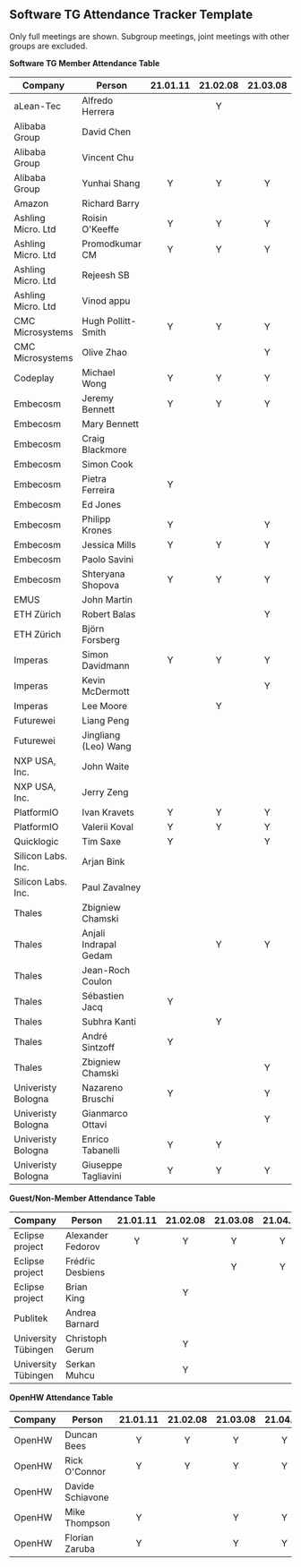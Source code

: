 ## Software TG Attendance Tracker Template

Only full meetings are shown. Subgroup meetings, joint meetings with other
groups are excluded.

**Software TG Member Attendance Table**

| Company             |  Person               |21.01.11|21.02.08|21.03.08|21.04.12|21.05.10|21.06.14|21.06.21|21.MM.DD|
|---------------------|-----------------------|:------:|:------:|:------:|:------:|:------:|:------:|:------:|:------:|
| aLean-Tec           | Alfredo Herrera       |        | Y      |        |        |        |        |        |        |
| Alibaba Group       | David Chen            |        |        |        |        | Y      |        |        |        |
| Alibaba Group       | Vincent Chu           |        |        |        |        | Y      |        | Y      |        |
| Alibaba Group       | Yunhai Shang          | Y      | Y      | Y      | Y      | Y      |        | Y      |        |
| Amazon              | Richard Barry         |        |        |        |        |        |        | Y      |        |
| Ashling Micro. Ltd  | Roisin O'Keeffe       | Y      | Y      | Y      | Y      |        |        |        |        |
| Ashling Micro. Ltd  | Promodkumar CM        | Y      | Y      | Y      | Y      |        |        |        |        |
| Ashling Micro. Ltd  | Rejeesh SB            |        |        |        |        |        |        |        |        |
| Ashling Micro. Ltd  | Vinod appu            |        |        |        |        |        |        |        |        |
| CMC Microsystems    | Hugh Pollitt-Smith    | Y      | Y      | Y      | Y      | Y      |        |        |        |
| CMC Microsystems    | Olive Zhao            |        |        | Y      | Y      | Y      |        | Y      |        |
| Codeplay            | Michael Wong          | Y      | Y      | Y      |        | Y      |        |        |        |
| Embecosm            | Jeremy Bennett        | Y      | Y      | Y      | Y      | Y      |        | Y      |        |
| Embecosm            | Mary Bennett          |        |        |        |        |        |        |        |        |
| Embecosm            | Craig Blackmore       |        |        |        |        |        |        |        |        |
| Embecosm            | Simon Cook            |        |        |        |        |        |        |        |        |
| Embecosm            | Pietra Ferreira       | Y      |        |        | Y      | Y      |        |        |        |
| Embecosm            | Ed Jones              |        |        |        |        | Y      |        |        |        |
| Embecosm            | Philipp Krones        | Y      |        | Y      | Y      | Y      |        |        |        |
| Embecosm            | Jessica Mills         | Y      | Y      | Y      |        |        |        | Y      |        |
| Embecosm            | Paolo Savini          |        |        |        |        |        |        |        |        |
| Embecosm            | Shteryana Shopova     | Y      | Y      | Y      | Y      | Y      |        |        |        |
| EMUS                | John Martin           |        |        |        |        |        |        |        |        |
| ETH Zürich          | Robert Balas          |        |        | Y      | Y      |        |        |        |        |
| ETH Zürich          | Björn Forsberg        |        |        |        |        |        |        |        |        |
| Imperas             | Simon Davidmann       | Y      | Y      | Y      | Y      |        |        | Y      |        |
| Imperas             | Kevin McDermott       |        |        | Y      |        |        |        |        |        |
| Imperas             | Lee Moore             |        | Y      |        |        |        |        |        |        |
| Futurewei           | Liang Peng            |        |        |        |        |        |        |        |        |
| Futurewei           | Jingliang (Leo) Wang  |        |        |        |        |        |        |        |        |
| NXP USA, Inc.       | John Waite            |        |        |        |        |        |        |        |        |
| NXP USA, Inc.       | Jerry Zeng            |        |        |        |        |        |        |        |        |
| PlatformIO          | Ivan Kravets          | Y      | Y      | Y      | Y      | Y      |        |        |        |
| PlatformIO          | Valerii Koval         | Y      | Y      | Y      | Y      | Y      |        |        |        |
| Quicklogic          | Tim Saxe              | Y      |        | Y      | Y      | Y      |        |        |        |
| Silicon Labs. Inc.  | Arjan Bink            |        |        |        |        |        |        |        |        |
| Silicon Labs. Inc.  | Paul Zavalney         |        |        |        |        |        |        |        |        |
| Thales              | Zbigniew Chamski      |        |        |        |        | Y      |        |        |        |
| Thales              | Anjali Indrapal Gedam |        | Y      | Y      | Y      | Y      |        |        |        |
| Thales              | Jean-Roch Coulon      |        |        |        |        |        |        |        |        |
| Thales              | Sébastien Jacq        | Y      |        |        |        | Y      |        |        |        |
| Thales              | Subhra Kanti          |        | Y      |        |        |        |        |        |        |
| Thales              | André Sintzoff        | Y      |        |        | Y      |        |        |        |        |
| Thales              | Zbigniew Chamski      |        |        | Y      | Y      |        |        |        |        |
| Univeristy Bologna  | Nazareno Bruschi      | Y      |        | Y      |        | Y      |        |        |        |
| Univeristy Bologna  | Gianmarco Ottavi      |        |        | Y      |        | Y      |        |        |        |
| Univeristy Bologna  | Enrico Tabanelli      | Y      | Y      |        |        | Y      |        |        |        |
| Univeristy Bologna  | Giuseppe Tagliavini   | Y      | Y      | Y      | Y      | Y      |        |        |        |

**Guest/Non-Member Attendance Table**

| Company             |  Person               |21.01.11|21.02.08|21.03.08|21.04.12|21.05.10|21.06.14|21.06.21|21.MM.DD|
|---------------------|-----------------------|:------:|:------:|:------:|:------:|:------:|:------:|:------:|:------:|
| Eclipse project     | Alexander Fedorov     | Y      | Y      | Y      | Y      |        |        |        |        |
| Eclipse project     | Frédŕic Desbiens      |        |        | Y      | Y      |        |        |        |        |
| Eclipse project     | Brian King            |        | Y      |        |        |        |        |        |        |
| Publitek            | Andrea Barnard        |        |        |        |        |        |        |        |        |
| University Tübingen | Christoph Gerum       |        | Y      |        |        |        |        |        |        |
| University Tübingen | Serkan Muhcu          |        | Y      |        |        |        |        |        |        |

**OpenHW Attendance Table**

| Company             |  Person               |21.01.11|21.02.08|21.03.08|21.04.12|21.05.10|21.06.14|21.06.21|21.MM.DD|
|---------------------|-----------------------|:------:|:------:|:------:|:------:|:------:|:------:|:------:|:------:|
| OpenHW              | Duncan Bees           | Y      | Y      | Y      | Y      | Y      |        | Y      |        |
| OpenHW              | Rick O'Connor         | Y      | Y      | Y      | Y      | Y      |        | Y      |        |
| OpenHW              | Davide Schiavone      |        |        |        |        |        |        |        |        |
| OpenHW              | Mike Thompson         | Y      |        | Y      | Y      | Y      |        |        |        |
| OpenHW              | Florian Zaruba        | Y      |        | Y      | Y      | Y      |        | Y      |        |
